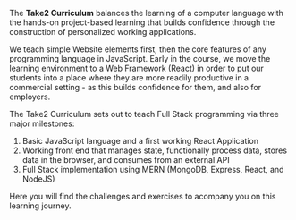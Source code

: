 The **Take2 Curriculum** balances the learning of a computer language with the hands-on project-based learning that builds confidence through the construction of personalized working applications.

We teach simple Website elements first, then the core features of any programming language in JavaScript. Early in the course, we move the learning environment to a Web Framework (React) in order to put our students into a place where they are more readily productive in a commercial setting - as this builds confidence for them, and also for employers.

The Take2 Curriculum sets out to teach Full Stack programming via three major milestones:
1. Basic JavaScript language and a first working React Application
2. Working front end that manages state, functionally process data, stores data in the browser, and consumes from an external API
3. Full Stack implementation using MERN (MongoDB, Express, React, and NodeJS)



Here you will find the challenges and exercises to acompany you on this learning journey.
